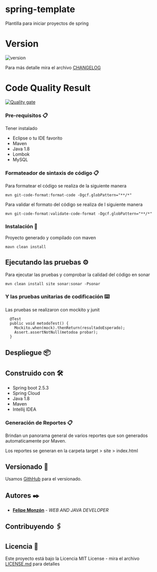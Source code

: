 # spring-template
Plantilla para iniciar proyectos de spring

# Version
![version](https://img.shields.io/badge/version-1.0.0-blue.svg)

Para más detalle mira el archivo [CHANGELOG](CHANGELOG)

# Code Quality Result

[![Quality gate](https://sonarcloud.io/api/project_badges/quality_gate?project=felipemonzon_spring-template)](https://sonarcloud.io/summary/new_code?id=felipemonzon_spring-template)

### Pre-requisitos 📋
Tener instalado
* Eclipse o tu IDE favorito
* Maven
* Java 1.8
* Lombok
* MySQL

### Formateador de sintaxis de código 📋
Para formatear el código se realiza de la siguiente manera

```
mvn git-code-format:format-code -Dgcf.globPattern="**/*"   
```
Para validar el formato del código se realiza de l siguiente manera

```
mvn git-code-format:validate-code-format -Dgcf.globPattern="**/*"
```

### Instalación 🔧

Proyecto generado y compilado con maven

```
mavn clean install
```

## Ejecutando las pruebas ⚙

Para ejecutar las pruebas y comprobar la calidad del código en sonar

```
mvn clean install site sonar:sonar -Psonar
```

### Y las pruebas unitarias de codificación ⌨️

Las pruebas se realizaron con mockito y junit

```
  @Test
  public void metodoTest() {
    Mockito.when(mock).thenReturn(resultadoEsperado);
    Assert.assertNotNull(metodoa probar);
  }
```

## Despliegue 📦

## Construido con 🛠️

* Spring boot 2.5.3
* Spring Cloud
* Java 1.8
* Maven
* Intellij IDEA

### Generación de Reportes 📋
Brindan un panorama general de varios reportes que son generados automaticamente por Maven.


Los reportes se generan en la carpeta target > site > index.html

## Versionado 📌

Usamos [GithHub](https://github.com/felipemonzon/spring-template) para el versionado.

## Autores ✒️

* **[Felipe Monzón](https://felipemonzon.github.io/)** - *WEB AND JAVA DEVELOPER*

## Contribuyendo 🖇


## Licencia 📄

Este proyecto está bajo la Licencia MIT License - mira el archivo [LICENSE.md](LICENSE) para detalles